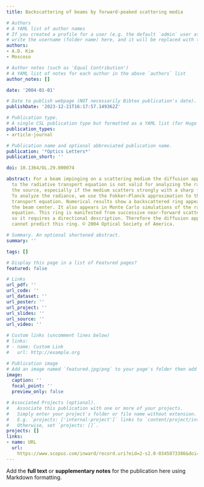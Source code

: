 ```yaml
---
title: Backscattering of beams by forward-peaked scattering media

# Authors
# A YAML list of author names
# If you created a profile for a user (e.g. the default `admin` user at `content/authors/admin/`), 
# write the username (folder name) here, and it will be replaced with their full name and linked to their profile.
authors:
- A.D. Kim
- Moscoso

# Author notes (such as 'Equal Contribution')
# A YAML list of notes for each author in the above `authors` list
author_notes: []

date: '2004-01-01'

# Date to publish webpage (NOT necessarily Bibtex publication's date).
publishDate: '2023-12-21T16:17:57.149362Z'

# Publication type.
# A single CSL publication type but formatted as a YAML list (for Hugo requirements).
publication_types:
- article-journal

# Publication name and optional abbreviated publication name.
publication: '*Optics Letters*'
publication_short: ''

doi: 10.1364/OL.29.000074

abstract: For a beam impinging on a scattering medium the diffusion approximation
  to the radiative transport equation is not valid for analyzing the radiance near
  the source, especially if the medium scatters strongly with a sharp forward peak.
  To analyze the radiance, we use the Fokker–Planck approximation to the radiative
  transport equation. Numerical results show a backscattered ring appearing around
  the beam center. It also appears in Monte Carlo simulations of the radiative transport
  equation. This ring is manifested from successive near-forward scattering events,
  so it requires a directional description. Therefore the diffusion approximation
  cannot predict this ring. © 2004 Optical Society of America.

# Summary. An optional shortened abstract.
summary: ''

tags: []

# Display this page in a list of Featured pages?
featured: false

# Links
url_pdf: ''
url_code: ''
url_dataset: ''
url_poster: ''
url_project: ''
url_slides: ''
url_source: ''
url_video: ''

# Custom links (uncomment lines below)
# links:
# - name: Custom Link
#   url: http://example.org

# Publication image
# Add an image named `featured.jpg/png` to your page's folder then add a caption below.
image:
  caption: ''
  focal_point: ''
  preview_only: false

# Associated Projects (optional).
#   Associate this publication with one or more of your projects.
#   Simply enter your project's folder or file name without extension.
#   E.g. `projects: ['internal-project']` links to `content/project/internal-project/index.md`.
#   Otherwise, set `projects: []`.
projects: []
links:
- name: URL
  url: 
    https://www.scopus.com/inward/record.uri?eid=2-s2.0-0345873386&doi=10.1364%2fOL.29.000074&partnerID=40&md5=7f6884b651fcf3d1a724eb1940dfb483
---
```


Add the **full text** or **supplementary notes** for the publication here using Markdown formatting.
